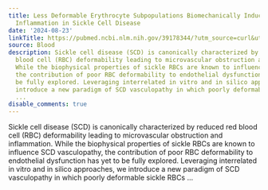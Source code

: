 ```yaml
---
title: Less Deformable Erythrocyte Subpopulations Biomechanically Induce Endothelial
  Inflammation in Sickle Cell Disease
date: '2024-08-23'
linkTitle: https://pubmed.ncbi.nlm.nih.gov/39178344/?utm_source=curl&utm_medium=rss&utm_campaign=journals&utm_content=7603509&fc=None&ff=20240824182132&v=2.18.0.post9+e462414
source: Blood
description: Sickle cell disease (SCD) is canonically characterized by reduced red
  blood cell (RBC) deformability leading to microvascular obstruction and inflammation.
  While the biophysical properties of sickle RBCs are known to influence SCD vasculopathy,
  the contribution of poor RBC deformability to endothelial dysfunction has yet to
  be fully explored. Leveraging interrelated in vitro and in silico approaches, we
  introduce a new paradigm of SCD vasculopathy in which poorly deformable sickle RBCs
  ...
disable_comments: true
---
```

Sickle cell disease (SCD) is canonically characterized by reduced red blood cell (RBC) deformability leading to microvascular obstruction and inflammation. While the biophysical properties of sickle RBCs are known to influence SCD vasculopathy, the contribution of poor RBC deformability to endothelial dysfunction has yet to be fully explored. Leveraging interrelated in vitro and in silico approaches, we introduce a new paradigm of SCD vasculopathy in which poorly deformable sickle RBCs ...